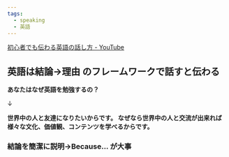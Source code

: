 ```yaml
---
tags:
  - speaking
  - 英語
---
```

[初心者でも伝わる英語の話し方 - YouTube](https://www.youtube.com/watch?v=lCx7IDwr6jI)

## 英語は結論→理由 のフレームワークで話すと伝わる 

**あなたはなぜ英語を勉強するの？**

↓

**世界中の人と友達になりたいからです。 なぜなら世界中の人と交流が出来れば様々な文化、価値観、コンテンツを学べるからです。**

### 結論を簡潔に説明→Because... が大事
